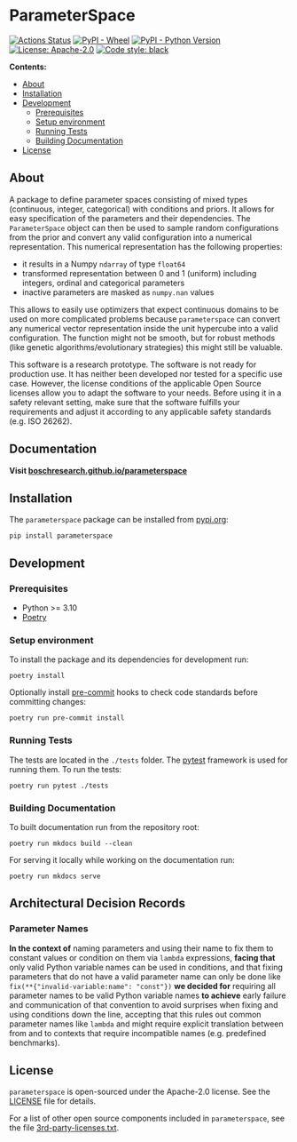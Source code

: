 # ParameterSpace

[![Actions Status](https://github.com/boschresearch/parameterspace/workflows/ci-cd-pipeline/badge.svg)](https://github.com/boschresearch/parameterspace/actions)
[![PyPI - Wheel](https://img.shields.io/pypi/wheel/parameterspace)](https://pypi.org/project/parameterspace/)
[![PyPI - Python Version](https://img.shields.io/pypi/pyversions/parameterspace)](https://pypi.org/project/parameterspace/)
[![License: Apache-2.0](https://img.shields.io/github/license/boschresearch/parameterspace)](https://github.com/boschresearch/parameterspace/blob/main/LICENSE)
[![Code style: black](https://img.shields.io/badge/code%20style-black-000000.svg)](https://github.com/psf/black)

**Contents:**

- [About](#about)
- [Installation](#installation)
- [Development](#development)
  - [Prerequisites](#prerequisites)
  - [Setup environment](#setup-environment)
  - [Running Tests](#running-tests)
  - [Building Documentation](#building-documentation)
- [License](#license)

## About

A package to define parameter spaces consisting of mixed types (continuous, integer,
categorical) with conditions and priors. It allows for easy specification of the
parameters and their dependencies. The `ParameterSpace` object can then be used to
sample random configurations from the prior and convert any valid configuration
into a numerical representation. This numerical representation has the following
properties:

- it results in a Numpy `ndarray` of type `float64`
- transformed representation between 0 and 1 (uniform) including integers, ordinal and
  categorical parameters
- inactive parameters are masked as `numpy.nan` values

This allows to easily use optimizers that expect continuous domains to be used on more
complicated problems because `parameterspace` can convert any numerical vector
representation inside the unit hypercube into a valid configuration. The function might
not be smooth, but for robust methods (like genetic algorithms/evolutionary strategies)
this might still be valuable.

This software is a research prototype. The software is not ready for production use. It
has neither been developed nor tested for a specific use case. However, the license
conditions of the applicable Open Source licenses allow you to adapt the software to
your needs. Before using it in a safety relevant setting, make sure that the software
fulfills your requirements and adjust it according to any applicable safety standards
(e.g. ISO 26262).

## Documentation

**Visit [boschresearch.github.io/parameterspace](https://boschresearch.github.io/parameterspace/)**


## Installation

The `parameterspace` package can be installed from [pypi.org](https://pypi.org):

```
pip install parameterspace
```

## Development

### Prerequisites

- Python >= 3.10
- [Poetry](https://python-poetry.org/docs/#installation)

### Setup environment

To install the package and its dependencies for development run:

```
poetry install
```

Optionally install [pre-commit](https://pre-commit.com) hooks to check code standards
before committing changes:

```
poetry run pre-commit install
```

### Running Tests

The tests are located in the `./tests` folder. The [pytest](https://pytest.org)
framework is used for running them. To run the tests:

```
poetry run pytest ./tests
```

### Building Documentation

To built documentation run from the repository root:

```
poetry run mkdocs build --clean
```

For serving it locally while working on the documentation run:

```
poetry run mkdocs serve
```

## Architectural Decision Records

### Parameter Names

**In the context of** naming parameters and using their name to fix them to constant
values or condition on them via `lambda` expressions,
**facing that** only valid Python variable names can be used in conditions, and that
fixing parameters that do not have a valid parameter name can only be done like
`fix(**{"invalid-variable:name": "const"})`
**we decided for** requiring all parameter names to be valid Python variable names
**to achieve** early failure and communication of that convention to avoid surprises
when fixing and using conditions down the line, accepting that this rules out common
parameter names like `lambda` and might require explicit translation between from and to
contexts that require incompatible names (e.g. predefined benchmarks).

## License

`parameterspace` is open-sourced under the Apache-2.0 license. See the
[LICENSE](LICENSE) file for details.

For a list of other open source components included in `parameterspace`, see the file
[3rd-party-licenses.txt](3rd-party-licenses.txt).
